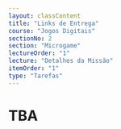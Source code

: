 ```yaml
---
layout: classContent
title: "Links de Entrega"
course: "Jogos Digitais"
sectionNo: 2
section: "Microgame"
lectureOrder: "1"
lecture: "Detalhes da Missão"
itemOrder: "1"
type: "Tarefas"
---
```


# TBA